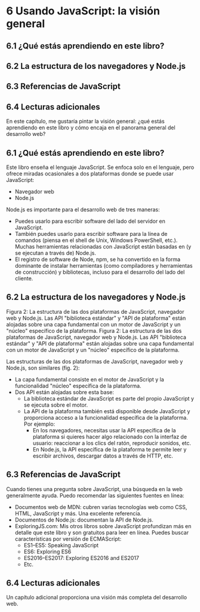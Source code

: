 # 6 Usando JavaScript: la visión general

## 6.1 ¿Qué estás aprendiendo en este libro?

## 6.2 La estructura de los navegadores y Node.js

## 6.3 Referencias de JavaScript

## 6.4 Lecturas adicionales

En este capítulo, me gustaría pintar la visión general: ¿qué estás aprendiendo en este libro y cómo encaja en el panorama general del desarrollo web?

## 6.1 ¿Qué estás aprendiendo en este libro?

Este libro enseña el lenguaje JavaScript. Se enfoca solo en el lenguaje, pero ofrece miradas ocasionales a dos plataformas donde se puede usar JavaScript:

- Navegador web
- Node.js

Node.js es importante para el desarrollo web de tres maneras:

- Puedes usarlo para escribir software del lado del servidor en JavaScript.
- También puedes usarlo para escribir software para la línea de comandos (piensa en el shell de Unix, Windows PowerShell, etc.). Muchas herramientas relacionadas con JavaScript están basadas en (y se ejecutan a través de) Node.js.
- El registro de software de Node, npm, se ha convertido en la forma dominante de instalar herramientas (como compiladores y herramientas de construcción) y bibliotecas, incluso para el desarrollo del lado del cliente.

## 6.2 La estructura de los navegadores y Node.js

Figura 2: La estructura de las dos plataformas de JavaScript, navegador web y Node.js. Las API "biblioteca estándar" y "API de plataforma" están alojadas sobre una capa fundamental con un motor de JavaScript y un "núcleo" específico de la plataforma.
Figura 2: La estructura de las dos plataformas de JavaScript, navegador web y Node.js. Las API "biblioteca estándar" y "API de plataforma" están alojadas sobre una capa fundamental con un motor de JavaScript y un "núcleo" específico de la plataforma.

Las estructuras de las dos plataformas de JavaScript, navegador web y Node.js, son similares (fig. 2):

- La capa fundamental consiste en el motor de JavaScript y la funcionalidad "núcleo" específica de la plataforma.
- Dos API están alojadas sobre esta base:
  - La biblioteca estándar de JavaScript es parte del propio JavaScript y se ejecuta sobre el motor.
  - La API de la plataforma también está disponible desde JavaScript y proporciona acceso a la funcionalidad específica de la plataforma. Por ejemplo:
    - En los navegadores, necesitas usar la API específica de la plataforma si quieres hacer algo relacionado con la interfaz de usuario: reaccionar a los clics del ratón, reproducir sonidos, etc.
    - En Node.js, la API específica de la plataforma te permite leer y escribir archivos, descargar datos a través de HTTP, etc.

## 6.3 Referencias de JavaScript

Cuando tienes una pregunta sobre JavaScript, una búsqueda en la web generalmente ayuda. Puedo recomendar las siguientes fuentes en línea:

- Documentos web de MDN: cubren varias tecnologías web como CSS, HTML, JavaScript y más. Una excelente referencia.
- Documentos de Node.js: documentan la API de Node.js.
- ExploringJS.com: Mis otros libros sobre JavaScript profundizan más en detalle que este libro y son gratuitos para leer en línea. Puedes buscar características por versión de ECMAScript:
  - ES1–ES5: Speaking JavaScript
  - ES6: Exploring ES6
  - ES2016–ES2017: Exploring ES2016 and ES2017
  - Etc.

## 6.4 Lecturas adicionales

Un capítulo adicional proporciona una visión más completa del desarrollo web.
